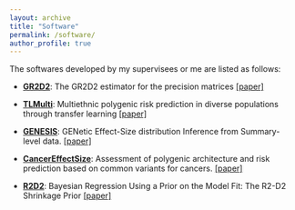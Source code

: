 ```yaml
---
layout: archive
title: "Software"
permalink: /software/
author_profile: true
---
```



The softwares developed by   my supervisees  or me  are listed as follows: 


* [**GR2D2**](https://github.com/RavenGan/GR2D2):  The GR2D2 estimator for the precision matrices   [[paper]](https://academic.oup.com/bib/advance-article-abstract/doi/10.1093/bib/bbac426/6731716)


* [**TLMulti**](https://github.com/mxxptian/TLMulti): Multiethnic polygenic risk prediction in diverse populations through transfer learning
[[paper]](https://www.frontiersin.org/articles/10.3389/fgene.2022.906965/full)



* [**GENESIS**](https://github.com/yandorazhang/GENESIS): GENetic Effect-Size distribution Inference from Summary-level data. [[paper]](https://www.nature.com/articles/s41588-018-0193-x) 

* [**CancerEffectSize**](https://github.com/yandorazhang/CancerEffectSize): Assessment of polygenic architecture and risk prediction based on common variants for cancers.  [[paper]](https://www.nature.com/articles/s41467-020-16483-3)


* [**R2D2**](https://github.com/yandorazhang/R2D2): Bayesian Regression Using a Prior on the Model Fit: The R2-D2 Shrinkage Prior
  [[paper]](https://www.tandfonline.com/doi/abs/10.1080/01621459.2020.1825449?journalCode=uasa20)